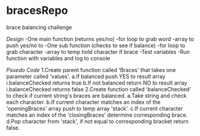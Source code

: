 # bracesRepo
brace balancing challenge

*Design*
  -One main function (returns yes/no)
    -for loop to grab word
    -array to push yes/no to
  -One sub function (checks to see if balance)
    -for loop to grab character
    -array to temp hold character if brace
  -Test variables
  -Run function with variables and log to console

*Psuedo Code*
1.Create parent function called 'Braces' that takes one parameter called 'values'.
    a.If balanced push YES to result array
      i.balanceChecked returns true
    b.If not balanced return NO to result array
      i.balanceChecked returns false
2.Create function called 'balanceChecked' to check if current string's braces are balanced.
    a.Take string and check each character.
    b.If current character matches an index of the 'openingBraces' array push to temp array 'stack'.
    c.If current character matches an index of the 'closingBraces' determine corresponding brace.
    d.Pop character from 'stack', if not equal to corresponding bracket return false. 

